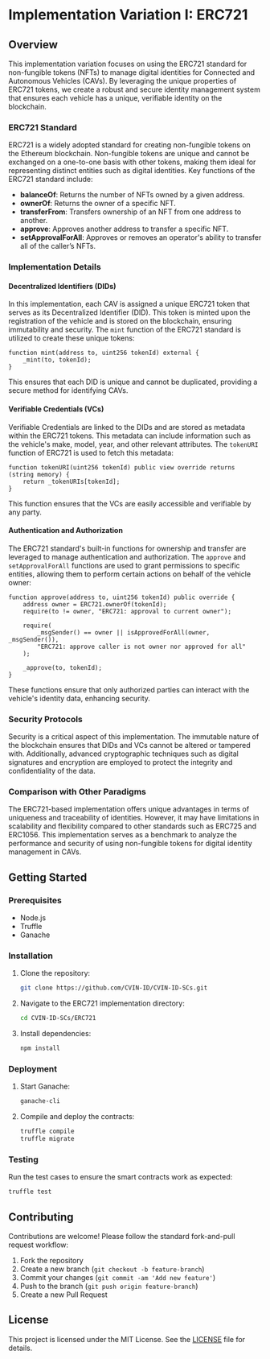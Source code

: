 
# Implementation Variation I: ERC721

## Overview
This implementation variation focuses on using the ERC721 standard for non-fungible tokens (NFTs) to manage digital identities for Connected and Autonomous Vehicles (CAVs). By leveraging the unique properties of ERC721 tokens, we create a robust and secure identity management system that ensures each vehicle has a unique, verifiable identity on the blockchain.

### ERC721 Standard
ERC721 is a widely adopted standard for creating non-fungible tokens on the Ethereum blockchain. Non-fungible tokens are unique and cannot be exchanged on a one-to-one basis with other tokens, making them ideal for representing distinct entities such as digital identities. Key functions of the ERC721 standard include:
- **balanceOf**: Returns the number of NFTs owned by a given address.
- **ownerOf**: Returns the owner of a specific NFT.
- **transferFrom**: Transfers ownership of an NFT from one address to another.
- **approve**: Approves another address to transfer a specific NFT.
- **setApprovalForAll**: Approves or removes an operator's ability to transfer all of the caller’s NFTs.

### Implementation Details

#### Decentralized Identifiers (DIDs)
In this implementation, each CAV is assigned a unique ERC721 token that serves as its Decentralized Identifier (DID). This token is minted upon the registration of the vehicle and is stored on the blockchain, ensuring immutability and security. The `mint` function of the ERC721 standard is utilized to create these unique tokens:
```solidity
function mint(address to, uint256 tokenId) external {
    _mint(to, tokenId);
}
```
This ensures that each DID is unique and cannot be duplicated, providing a secure method for identifying CAVs.

#### Verifiable Credentials (VCs)
Verifiable Credentials are linked to the DIDs and are stored as metadata within the ERC721 tokens. This metadata can include information such as the vehicle's make, model, year, and other relevant attributes. The `tokenURI` function of ERC721 is used to fetch this metadata:
```solidity
function tokenURI(uint256 tokenId) public view override returns (string memory) {
    return _tokenURIs[tokenId];
}
```
This function ensures that the VCs are easily accessible and verifiable by any party.

#### Authentication and Authorization
The ERC721 standard's built-in functions for ownership and transfer are leveraged to manage authentication and authorization. The `approve` and `setApprovalForAll` functions are used to grant permissions to specific entities, allowing them to perform certain actions on behalf of the vehicle owner:
```solidity
function approve(address to, uint256 tokenId) public override {
    address owner = ERC721.ownerOf(tokenId);
    require(to != owner, "ERC721: approval to current owner");

    require(
        _msgSender() == owner || isApprovedForAll(owner, _msgSender()),
        "ERC721: approve caller is not owner nor approved for all"
    );

    _approve(to, tokenId);
}
```
These functions ensure that only authorized parties can interact with the vehicle's identity data, enhancing security.

### Security Protocols
Security is a critical aspect of this implementation. The immutable nature of the blockchain ensures that DIDs and VCs cannot be altered or tampered with. Additionally, advanced cryptographic techniques such as digital signatures and encryption are employed to protect the integrity and confidentiality of the data.

### Comparison with Other Paradigms
The ERC721-based implementation offers unique advantages in terms of uniqueness and traceability of identities. However, it may have limitations in scalability and flexibility compared to other standards such as ERC725 and ERC1056. This implementation serves as a benchmark to analyze the performance and security of using non-fungible tokens for digital identity management in CAVs.

## Getting Started

### Prerequisites
- Node.js
- Truffle
- Ganache

### Installation
1. Clone the repository:
   ```bash
   git clone https://github.com/CVIN-ID/CVIN-ID-SCs.git
   ```
2. Navigate to the ERC721 implementation directory:
   ```bash
   cd CVIN-ID-SCs/ERC721
   ```
3. Install dependencies:
   ```bash
   npm install
   ```

### Deployment
1. Start Ganache:
   ```bash
   ganache-cli
   ```
2. Compile and deploy the contracts:
   ```bash
   truffle compile
   truffle migrate
   ```

### Testing
Run the test cases to ensure the smart contracts work as expected:
```bash
truffle test
```

## Contributing
Contributions are welcome! Please follow the standard fork-and-pull request workflow:
1. Fork the repository
2. Create a new branch (`git checkout -b feature-branch`)
3. Commit your changes (`git commit -am 'Add new feature'`)
4. Push to the branch (`git push origin feature-branch`)
5. Create a new Pull Request

## License
This project is licensed under the MIT License. See the [LICENSE](LICENSE) file for details.
